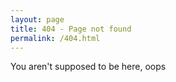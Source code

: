 ```yaml
---
layout: page
title: 404 - Page not found
permalink: /404.html
---
```


You aren't supposed to be here, oops


